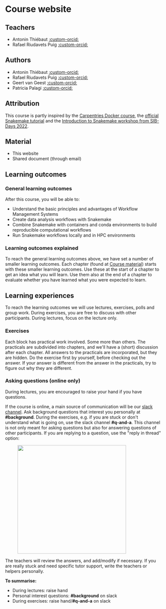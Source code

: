# Course website

## Teachers 

- Antonin Thiébaut [:custom-orcid:](https://orcid.org/0000-0002-7587-5587)
- Rafael Riudavets Puig [:custom-orcid:](https://orcid.org/0000-0002-2855-9952)

## Authors

- Antonin Thiébaut [:custom-orcid:](https://orcid.org/0000-0002-7587-5587)
- Rafael Riudavets Puig [:custom-orcid:](https://orcid.org/0000-0002-2855-9952)
- Geert van Geest [:custom-orcid:](https://orcid.org/0000-0002-1561-078X)
- Patricia Palagi [:custom-orcid:](https://orcid.org/0000-0001-9062-6303)

## Attribution

This course is partly inspired by the [Carpentries Docker course](https://carpentries-incubator.github.io/docker-introduction/), the [official Snakemake tutorial](https://snakemake.readthedocs.io/en/v8.20.5/tutorial/tutorial.html) and the [Introduction to Snakemake workshop from SIB-Days 2022](https://github.com/RomainFeron/workshop-snakemake-sibdays2022).

## Material

* This website
* Shared document (through email)

## Learning outcomes

### General learning outcomes

After this course, you will be able to:

* Understand the basic principles and advantages of Workflow Management Systems
* Create data analysis workflows with Snakemake
* Combine Snakemake with containers and conda environments to build reproducible computational workflows
* Run Snakemake workflows locally and in HPC environments

### Learning outcomes explained

To reach the general learning outcomes above, we have set a number of smaller learning outcomes. Each chapter (found at [Course material](course_material/2_introduction_snakemake.md#learning-outcomes)) starts with these smaller learning outcomes. Use these at the start of a chapter to get an idea what you will learn. Use them also at the end of a chapter to evaluate whether you have learned what you were expected to learn.

## Learning experiences

To reach the learning outcomes we will use lectures, exercises, polls and group work. During exercises, you are free to discuss with other participants. During lectures, focus on the lecture only.

### Exercises

Each block has practical work involved. Some more than others. The practicals are subdivided into chapters, and we'll have a (short) discussion after each chapter. All answers to the practicals are incorporated, but they are hidden. Do the exercise first by yourself, before checking out the answer. If your answer is different from the answer in the practicals, try to figure out why they are different.

### Asking questions (online only)

During lectures, you are encouraged to raise your hand if you have questions.

If the course is online, a main source of communication will be our [slack channel](https://www.slack.com). Ask background questions that interest you personally at **#background**. During the exercises, e.g. if you are stuck or don't understand what is going on, use the slack channel **#q-and-a**.  This channel is not only meant for asking questions but also for answering questions of other participants. If you are replying to a question, use the "reply in thread" option:

<figure>
  <img src="assets/images/reply_in_thread.png" width="350"/>
</figure>

The teachers will review the answers, and add/modify if necessary. If you are really stuck and need specific tutor support, write the teachers or helpers personally.

**To summarise:**

* During lectures: raise hand
* Personal interest questions: **#background** on slack
* During exercises: raise hand/**\#q-and-a** on slack
